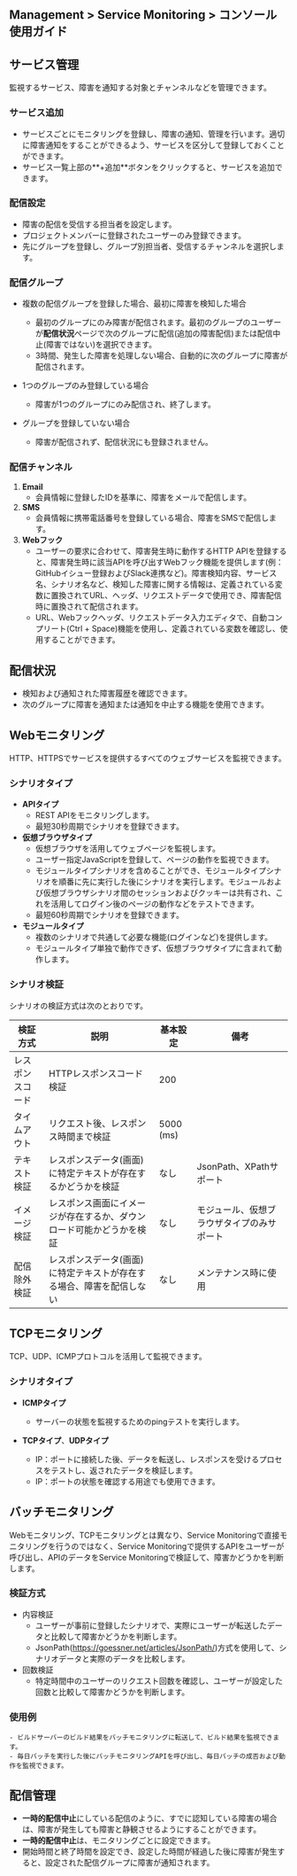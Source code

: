 ## Management > Service Monitoring > コンソール使用ガイド

## サービス管理

監視するサービス、障害を通知する対象とチャンネルなどを管理できます。

### サービス追加
- サービスごとにモニタリングを登録し、障害の通知、管理を行います。適切に障害通知をすることができるよう、サービスを区分して登録しておくことができます。
- サービス一覧上部の**+追加**ボタンをクリックすると、サービスを追加できます。

### 配信設定
- 障害の配信を受信する担当者を設定します。 
- プロジェクトメンバーに登録されたユーザーのみ登録できます。
- 先にグループを登録し、グループ別担当者、受信するチャンネルを選択します。

### 配信グループ
- 複数の配信グループを登録した場合、最初に障害を検知した場合
    - 最初のグループにのみ障害が配信されます。最初のグループのユーザーが**配信状況**ページで次のグループに配信(追加の障害配信)または配信中止(障害ではない)を選択できます。
    - 3時間、発生した障害を処理しない場合、自動的に次のグループに障害が配信されます。

- 1つのグループのみ登録している場合
    - 障害が1つのグループにのみ配信され、終了します。

- グループを登録していない場合
    - 障害が配信されず、配信状況にも登録されません。


### 配信チャンネル
1. **Email**
    - 会員情報に登録したIDを基準に、障害をメールで配信します。
2. **SMS**
    - 会員情報に携帯電話番号を登録している場合、障害をSMSで配信します。
3. **Webフック** 
    - ユーザーの要求に合わせて、障害発生時に動作するHTTP APIを登録すると、障害発生時に該当APIを呼び出すWebフック機能を提供します(例：GitHubイシュー登録およびSlack連携など)。障害検知内容、サービス名、シナリオ名など、検知した障害に関する情報は、定義されている変数に置換されてURL、ヘッダ、リクエストデータで使用でき、障害配信時に置換されて配信されます。
    - URL、Webフックヘッダ、リクエストデータ入力エディタで、自動コンプリート(Ctrl + Space)機能を使用し、定義されている変数を確認し、使用することができます。


## 配信状況
- 検知および通知された障害履歴を確認できます。
- 次のグループに障害を通知または通知を中止する機能を使用できます。

## Webモニタリング
HTTP、HTTPSでサービスを提供するすべてのウェブサービスを監視できます。

### シナリオタイプ
- **APIタイプ** 
    - REST APIをモニタリングします。
    - 最短30秒周期でシナリオを登録できます。
- **仮想ブラウザタイプ** 
    - 仮想ブラウザを活用してウェブページを監視します。 
    - ユーザー指定JavaScriptを登録して、ページの動作を監視できます。
    - モジュールタイプシナリオを含めることができ、モジュールタイプシナリオを順番に先に実行した後にシナリオを実行します。モジュールおよび仮想ブラウザシナリオ間のセッションおよびクッキーは共有され、これを活用してログイン後のページの動作などをテストできます。
    - 最短60秒周期でシナリオを登録できます。
- **モジュールタイプ** 
    - 複数のシナリオで共通して必要な機能(ログインなど)を提供します。 
    - モジュールタイプ単独で動作できず、仮想ブラウザタイプに含まれて動作します。

### シナリオ検証

シナリオの検証方式は次のとおりです。

| 検証方式 | 説明 | 基本設定 | 備考 |
| -- | -- | -- | -- |
| レスポンスコード | HTTPレスポンスコード検証 | 200 | |
| タイムアウト | リクエスト後、レスポンス時間まで検証 | 5000 (ms) ||
| テキスト検証 | レスポンスデータ(画面)に特定テキストが存在するかどうかを検証 | なし | JsonPath、XPathサポート |
| イメージ検証 | レスポンス画面にイメージが存在するか、ダウンロード可能かどうかを検証 | なし | モジュール、仮想ブラウザタイプのみサポート |
| 配信除外検証 | レスポンスデータ(画面)に特定テキストが存在する場合、障害を配信しない | なし | メンテナンス時に使用 |


## TCPモニタリング

TCP、UDP、ICMPプロトコルを活用して監視できます。

### シナリオタイプ
- **ICMPタイプ**
  - サーバーの状態を監視するためのpingテストを実行します。

- **TCPタイプ**、**UDPタイプ**
  - IP：ポートに接続した後、データを転送し、レスポンスを受けるプロセスをテストし、返されたデータを検証します。
  - IP：ポートの状態を確認する用途でも使用できます。

## バッチモニタリング

Webモニタリング、TCPモニタリングとは異なり、Service Monitoringで直接モニタリングを行うのではなく、Service Monitoringで提供するAPIをユーザーが呼び出し、APIのデータをService Monitoringで検証して、障害かどうかを判断します。

### 検証方式
- 内容検証
  - ユーザーが事前に登録したシナリオで、実際にユーザーが転送したデータと比較して障害かどうかを判断します。
  - JsonPath(https://goessner.net/articles/JsonPath/)方式を使用して、シナリオデータと実際のデータを比較します。
- 回数検証
  - 特定時間中のユーザーのリクエスト回数を確認し、ユーザーが設定した回数と比較して障害かどうかを判断します。

### 使用例
    - ビルドサーバーのビルド結果をバッチモニタリングに転送して、ビルド結果を監視できます。
    - 毎日バッチを実行した後にバッチモニタリングAPIを呼び出し、毎日バッチの成否および動作を監視できます。


## 配信管理
- **一時的配信中止**にしている配信のように、すでに認知している障害の場合は、障害が発生しても障害と静観させるようにすることができます。
- **一時的配信中止**は、モニタリングごとに設定できます。
- 開始時間と終了時間を設定でき、設定した時間が経過した後に障害が発生すると、設定された配信グループに障害が通知されます。

